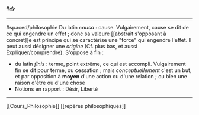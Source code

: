 #📥 
___
#spaced/philosophie 
Du latin *causa* : cause. Vulgairement, cause se dit de ce qui engendre un effet ; donc sa valeure [[abstrait s'opposant à concret]]e est principe qui se caractérise une "force" qui engendre l'effet. Il peut aussi désigner une *origine* (Cf. plus bas, et aussi Expliquer/comprendre).
S'oppose à fin :
- du latin *finis* : terme, point extrême, ce qui est accompli. Vulgairement fin se dit pour terme, ou cessation ; mais *conceptuellement* c'est un but, et par opposition à **moyen** d'une action ou d'une relation ; ou bien une raison d'être ou d'une chose 
- Notions en rapport : Désir, Liberté

---
[[Cours_Philosophie]] [[repères philosophiques]]